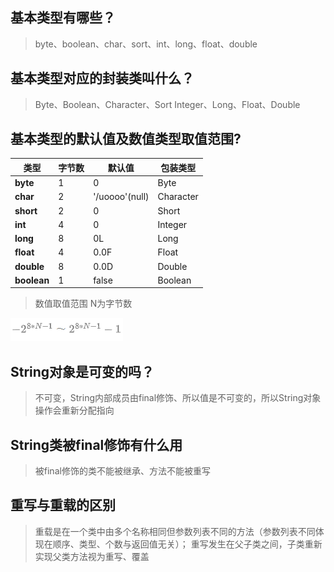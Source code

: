 ## 基本类型有哪些？

> byte、boolean、char、sort、int、long、float、double

## 基本类型对应的封装类叫什么？

> Byte、Boolean、Character、Sort Integer、Long、Float、Double

## 基本类型的默认值及数值类型取值范围?

| 类型        | 字节数 | 默认值         | 包装类型  |
| ----------- | ------ | -------------- | --------- |
| **byte**    | 1      | 0              | Byte      |
| **char**    | 2      | '/uoooo'(null) | Character |
| **short**   | 2      | 0              | Short     |
| **int**     | 4      | 0              | Integer   |
| **long**    | 8      | 0L             | Long      |
| **float**   | 4      | 0.0F           | Float     |
| **double**  | 8      | 0.0D           | Double    |
| **boolean** | 1      | false          | Boolean   |

> 数值取值范围 N为字节数

![](../Java/Java基础/Java基础知识/image-20211026120533655.png)

## String对象是可变的吗？

> 不可变，String内部成员由final修饰、所以值是不可变的，所以String对象操作会重新分配指向

## String类被final修饰有什么用
> 被final修饰的类不能被继承、方法不能被重写

## 重写与重载的区别
> 重载是在一个类中由多个名称相同但参数列表不同的方法（参数列表不同体现在顺序、类型、个数与返回值无关）；
> 重写发生在父子类之间，子类重新实现父类方法视为重写、覆盖

## 